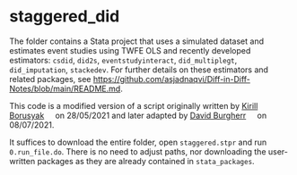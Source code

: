 # staggered_did

The folder contains a Stata project that uses a simulated dataset and estimates event studies using TWFE OLS and recently developed estimators: `csdid`, `did2s`, `eventstudyinteract`, `did_multiplegt`, `did_imputation`, `stackedev`. For further details on these estimators and related packages, see https://github.com/asjadnaqvi/Diff-in-Diff-Notes/blob/main/README.md.

This code is a modified version of a script originally written by [Kirill Borusyak](https://sites.google.com/view/borusyak/home) [<img width="12px" src="https://cdn.jsdelivr.net/npm/simple-icons@v5/icons/twitter.svg"/>](https://twitter.com/borusyak) on 28/05/2021 and later adapted by [David Burgherr](https://www.lse.ac.uk/International-Inequalities/People/David-Burgherr) [<img width="12px" src="https://cdn.jsdelivr.net/npm/simple-icons@v5/icons/twitter.svg" />](https://twitter.com/d_burgherr) on 08/07/2021.

It suffices to download the entire folder, open `staggered.stpr` and run `0.run_file.do`. There is no need to adjust paths, nor downloading the user-written packages as they are already contained in `stata_packages`.




